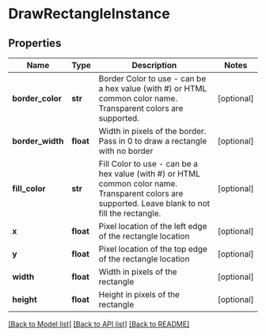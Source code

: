 # DrawRectangleInstance

## Properties
Name | Type | Description | Notes
------------ | ------------- | ------------- | -------------
**border_color** | **str** | Border Color to use - can be a hex value (with #) or HTML common color name.  Transparent colors are supported. | [optional] 
**border_width** | **float** | Width in pixels of the border.  Pass in 0 to draw a rectangle with no border | [optional] 
**fill_color** | **str** | Fill Color to use - can be a hex value (with #) or HTML common color name.  Transparent colors are supported.  Leave blank to not fill the rectangle. | [optional] 
**x** | **float** | Pixel location of the left edge of the rectangle location | [optional] 
**y** | **float** | Pixel location of the top edge of the rectangle location | [optional] 
**width** | **float** | Width in pixels of the rectangle | [optional] 
**height** | **float** | Height in pixels of the rectangle | [optional] 

[[Back to Model list]](../README.md#documentation-for-models) [[Back to API list]](../README.md#documentation-for-api-endpoints) [[Back to README]](../README.md)


